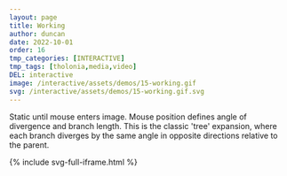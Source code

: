 ```yaml
---
layout: page
title: Working
author: duncan
date: 2022-10-01
order: 16
tmp_categories: [INTERACTIVE]
tmp_tags: [tholonia,media,video]
DEL: interactive
image: /interactive/assets/demos/15-working.gif
svg: /interactive/assets/demos/15-working.gif.svg
---
```

Static until mouse enters image. Mouse position defines angle of divergence and branch length. This is the classic 'tree' expansion, where each branch diverges by the same angle in opposite directions relative to the parent.  


<!--more-->

{% include svg-full-iframe.html %}
